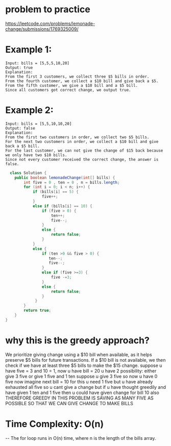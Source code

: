 # problem to practice
https://leetcode.com/problems/lemonade-change/submissions/1769325009/

# Example 1:
    Input: bills = [5,5,5,10,20]
    Output: true
    Explanation: 
    From the first 3 customers, we collect three $5 bills in order.
    From the fourth customer, we collect a $10 bill and give back a $5.
    From the fifth customer, we give a $10 bill and a $5 bill.
    Since all customers got correct change, we output true.

# Example 2:
    Input: bills = [5,5,10,10,20]
    Output: false
    Explanation: 
    From the first two customers in order, we collect two $5 bills.
    For the next two customers in order, we collect a $10 bill and give back a $5 bill.
    For the last customer, we can not give the change of $15 back because we only have two $10 bills.
    Since not every customer received the correct change, the answer is false.

```java 
  class Solution {
    public boolean lemonadeChange(int[] bills) {
        int five = 0 , ten = 0 , n = bills.length;
        for (int i = 0; i < n; i++) {
            if (bills[i] == 5) {
                five++;
            }
            else if (bills[i] == 10) {
                if (five > 0) {
                    ten++;
                    five--;
                }
                else {
                    return false;
                }
            }
            else {
                if (ten >0 && five > 0) {
                   ten--;
                   five--;
                }
                else if (five >=3) {
                    five -=3;
                }
                else {
                    return false;
                }
             }
        }
        return true;
    }
}
```

# why this is the greedy approach?
   We prioritize giving change using a $10 bill when available, as it helps preserve $5 bills for future transactions.
   If a $10 bill is not available, we then check if we have at least three $5 bills to make the $15 change.
    suppose u have five = 3 and 10 = 1, now u have bill = 20
    u have 2 possibility:
        either give 3 five or give 1 five and 1 ten
        suppose u give 3 five so now u have 0 five
        now imagine next bill = 10
        for this u need 1 five but u have already exhausted all five so u cant give a change but if u have thought greedily and have given 1 ten and 1 five then u could have given change for bill 10 also
        THEREFORE GREEDY IN THIS PROBLEM IS SAVING AS MANY FIVE AS POSSIBLE SO THAT WE CAN GIVE CHANGE TO MAKE BILLS

# Time Complexity: O(n)
-- The for loop runs in O(n) time, where n is the length of the bills array.